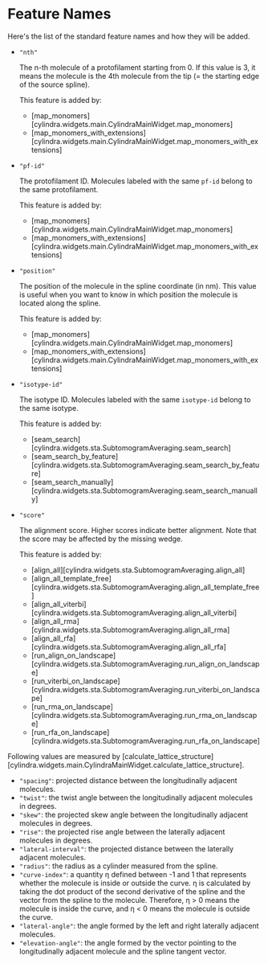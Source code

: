 # Feature Names

Here's the list of the standard feature names and how they will be added.

- `"nth"`

    The n-th molecule of a protofilament starting from 0. If this value is 3, it means the
    molecule is the 4th molecule from the tip (= the starting edge of the source spline).

    This feature is added by:

    - [map_monomers][cylindra.widgets.main.CylindraMainWidget.map_monomers]
    - [map_monomers_with_extensions][cylindra.widgets.main.CylindraMainWidget.map_monomers_with_extensions]

- `"pf-id"`

    The protofilament ID. Molecules labeled with the same `pf-id` belong to the same
    protofilament.

    This feature is added by:

    - [map_monomers][cylindra.widgets.main.CylindraMainWidget.map_monomers]
    - [map_monomers_with_extensions][cylindra.widgets.main.CylindraMainWidget.map_monomers_with_extensions]

- `"position"`

    The position of the molecule in the spline coordinate (in nm). This value is useful
    when you want to know in which position the molecule is located along the spline.

    This feature is added by:

    - [map_monomers][cylindra.widgets.main.CylindraMainWidget.map_monomers]
    - [map_monomers_with_extensions][cylindra.widgets.main.CylindraMainWidget.map_monomers_with_extensions]

- `"isotype-id"`

    The isotype ID. Molecules labeled with the same `isotype-id` belong to the same
    isotype.

    This feature is added by:

    - [seam_search][cylindra.widgets.sta.SubtomogramAveraging.seam_search]
    - [seam_search_by_feature][cylindra.widgets.sta.SubtomogramAveraging.seam_search_by_feature]
    - [seam_search_manually][cylindra.widgets.sta.SubtomogramAveraging.seam_search_manually]

- `"score"`

    The alignment score. Higher scores indicate better alignment. Note that the score
    may be affected by the missing wedge.

    This feature is added by:

    - [align_all][cylindra.widgets.sta.SubtomogramAveraging.align_all]
    - [align_all_template_free][cylindra.widgets.sta.SubtomogramAveraging.align_all_template_free]
    - [align_all_viterbi][cylindra.widgets.sta.SubtomogramAveraging.align_all_viterbi]
    - [align_all_rma][cylindra.widgets.sta.SubtomogramAveraging.align_all_rma]
    - [align_all_rfa][cylindra.widgets.sta.SubtomogramAveraging.align_all_rfa]
    - [run_align_on_landscape][cylindra.widgets.sta.SubtomogramAveraging.run_align_on_landscape]
    - [run_viterbi_on_landscape][cylindra.widgets.sta.SubtomogramAveraging.run_viterbi_on_landscape]
    - [run_rma_on_landscape][cylindra.widgets.sta.SubtomogramAveraging.run_rma_on_landscape]
    - [run_rfa_on_landscape][cylindra.widgets.sta.SubtomogramAveraging.run_rfa_on_landscape]

Following values are measured by [calculate_lattice_structure][cylindra.widgets.main.CylindraMainWidget.calculate_lattice_structure].

- `"spacing"`: projected distance between the longitudinally adjacent molecules.
- `"twist"`: the twist angle between the longitudinally adjacent molecules in degrees.
- `"skew"`: the projected skew angle between the longitudinally adjacent molecules in degrees.
- `"rise"`: the projected rise angle between the laterally adjacent molecules in degrees.
- `"lateral-interval"`: the projected distance between the laterally adjacent molecules.
- `"radius"`: the radius as a cylinder measured from the spline.
- `"curve-index"`: a quantity &eta; defined between -1 and 1 that represents whether the
  molecule is inside or outside the curve. &eta; is calculated by taking the dot product
  of the second derivative of the spline and the vector from the spline to the molecule.
  Therefore, &eta; > 0 means the molecule is inside the curve, and &eta; < 0 means the
  molecule is outside the curve.
- `"lateral-angle"`: the angle formed by the left and right laterally adjacent molecules.
- `"elevation-angle"`: the angle formed by the vector pointing to the longitudinally
  adjacent molecule and the spline tangent vector.
